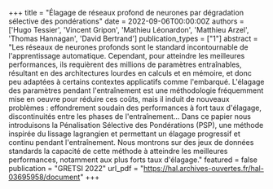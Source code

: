 +++
title = "Élagage de réseaux profond de neurones par dégradation sélective des pondérations"
date = 2022-09-06T00:00:00Z
authors = ['Hugo Tessier', 'Vincent Gripon', 'Mathieu Léonardon', 'Matthieu Arzel', 'Thomas Hannagan', 'David Bertrand']
publication_types = ["1"]
abstract = "Les réseaux de neurones profonds sont le standard incontournable de l'apprentissage automatique. Cependant, pour atteindre les meilleures performances, ils requièrent des millions de paramètres entraînables, résultant en des architectures lourdes en calculs et en mémoire, et donc peu adaptées à certains contextes applicatifs comme l'embarqué. L'élagage des paramètres pendant l'entraînement est une méthodologie fréquemment mise en oeuvre pour réduire ces coûts, mais il induit de nouveaux problèmes : effondrement soudain des performances à fort taux d'élagage, discontinuités entre les phases de l'entraînement... Dans ce papier nous introduisons la Pénalisation Sélective des Pondérations (PSP), une méthode inspirée du lissage lagrangien et permettant un élagage progressif et continu pendant l'entraînement. Nous montrons sur des jeux de données standards la capacité de cette méthode à atteindre les meilleures performances, notamment aux plus forts taux d'élagage."
featured = false
publication = "GRETSI 2022"
url_pdf = "https://hal.archives-ouvertes.fr/hal-03695958/document"
+++
